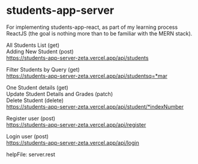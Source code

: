 # students-app-server

For implementing students-app-react, as part of my learning process ReactJS (the goal is nothing more than to be familiar with the MERN stack).

All Students List (get) <br />
Adding New Student (post) <br />
https://students-app-server-zeta.vercel.app/api/students

Filter Students by Query (get) <br />
https://students-app-server-zeta.vercel.app/api/studentsq=*mar

One Student details (get) <br />
Update Student Details and Grades (patch) <br />
Delete Student (delete) <br />
https://students-app-server-zeta.vercel.app/api/student/*indexNumber

Register user (post) <br />
https://students-app-server-zeta.vercel.app/api/register

Login user (post) <br />
https://students-app-server-zeta.vercel.app/api/login

helpFile: server.rest
